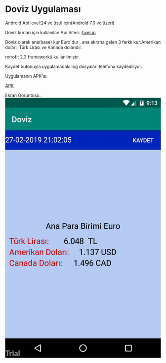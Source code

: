 # Doviz Uygulaması

Android Api level:24 ve üstü için(Android 7.0 ve üzeri)

Döviz kurları için kullanılan Api Sitesi :[fixer.io]( https://fixer.io/)

Döviz olarak ana(base) kur Euro'dur , ana ekrana gelen 3 farklı kur:Amerikan doları, Türk Lirası ve Kanada dolarıdır.

retrofit 2.3 frameworkü kullanılmıştır.

Kaydet butonuyla uygulamadaki log dosyaları telefona kaydediliyor.

Uygulamanın APK'sı:

[APK](https://github.com/UtkuGlsvn/Doviz/blob/eb491f49c7f8a953921e84af6a3db837ccf42de6/app/release/app-release.apk)


Ekran Görüntüsü:
![alt text](https://github.com/UtkuGlsvn/Doviz/blob/master/Screenshot.png "Screenshot")
